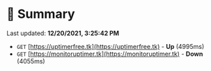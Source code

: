 # 📖 Summary
Last updated: **12/20/2021, 3:25:42 PM**

- `GET` [https://uptimerfree.tk](https://uptimerfree.tk) - **Up** (4995ms)
- `GET` [https://monitoruptimer.tk](https://monitoruptimer.tk) - **Down** (4055ms)
